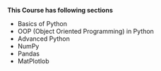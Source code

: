 **This Course has following sections**
 - Basics of Python
 - OOP (Object Oriented Programming) in Python
 - Advanced Python
 - NumPy
 - Pandas
 - MatPlotlob
